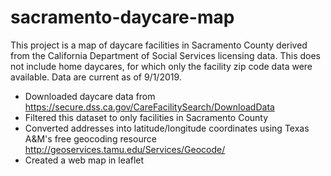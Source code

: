 # sacramento-daycare-map
This project is a map of daycare facilities in Sacramento County derived from the California Department of Social Services licensing data. This does not include home daycares, for which only  the facility zip code data were available. Data are current as of 9/1/2019.
- Downloaded daycare data from https://secure.dss.ca.gov/CareFacilitySearch/DownloadData
- Filtered this dataset to only facilities in Sacramento County
- Converted addresses into latitude/longitude coordinates using Texas A&M's free geocoding resource http://geoservices.tamu.edu/Services/Geocode/
- Created a web map in leaflet
